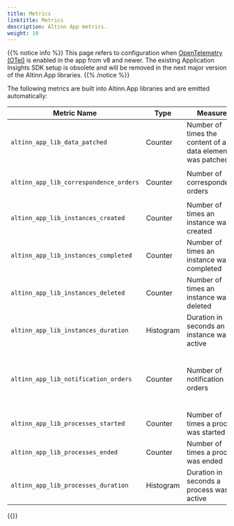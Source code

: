 ```yaml
---
title: Metrics
linktitle: Metrics
description: Altinn App metrics.
weight: 10
---
```


{{% notice info %}}
This page refers to configuration when [OpenTelemetry (OTel)](https://opentelemetry.io/) is enabled in the app from v8 and newer.
The existing Application Insights SDK setup is obsolete and will be removed in the next major version of the Altinn.App libraries. 
{{% /notice %}}

The following metrics are built into Altinn.App libraries and are emitted automatically:

| Metric Name                            | Type      | Measures                                                  | Labels                                                 |
| -------------------------------------- | --------- | --------------------------------------------------------- | ------------------------------------------------------ |
| `altinn_app_lib_data_patched`          | Counter   | Number of times the content of a data element was patched | `result` = `success`, `error`                          |
| `altinn_app_lib_correspondence_orders` | Counter   | Number of correspondence orders                           | `result` = `success`, `error`                          |
| `altinn_app_lib_instances_created`     | Counter   | Number of times an instance was created                   |                                                        |
| `altinn_app_lib_instances_completed`   | Counter   | Number of times an instance was completed                 |                                                        |
| `altinn_app_lib_instances_deleted`     | Counter   | Number of times an instance was deleted                   |                                                        |
| `altinn_app_lib_instances_duration`    | Histogram | Duration in seconds an instance was active                |                                                        |
| `altinn_app_lib_notification_orders`    | Counter   | Number of notification orders                              | `type` = `sms`, `email`; `result` = `success`, `error` |
| `altinn_app_lib_processes_started`     | Counter   | Number of times a process was started                     |                                                        |
| `altinn_app_lib_processes_ended`       | Counter   | Number of times a process was ended                       |                                                        |
| `altinn_app_lib_processes_duration`    | Histogram | Duration in seconds a process was active                  |                                                        |

{{<children />}}

